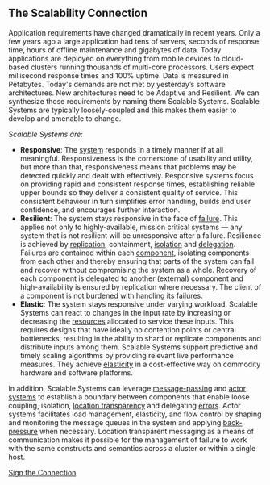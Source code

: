 The Scalability Connection
--------------------------

Application requirements have changed dramatically in recent years. Only a few years ago a large application had tens of servers, seconds of response time, hours of offline maintenance and gigabytes of data. Today applications are deployed on everything from mobile devices to cloud-based clusters running thousands of multi-core processors. Users expect millisecond response times and 100% uptime. Data is measured in Petabytes. Today's demands are not met by yesterday’s software architectures. New architectures need to be Adaptive and Resilient. We can synthesize those requirements by naming them Scalable Systems. Scalable Systems are typically loosely-coupled and this makes them easier to develop and amenable to change.

*Scalable Systems are:*

* <a name="Responsive"></a>**Responsive**: The [system](/glossary#System) responds in a timely manner if at all meaningful. Responsiveness is the cornerstone of usability and utility, but more than that, responsiveness means that problems may be detected quickly and dealt with effectively. Responsive systems focus on providing rapid and consistent response times, establishing reliable upper bounds so they deliver a consistent quality of service. This consistent behaviour in turn simplifies error handling, builds end user confidence, and encourages further interaction. 
* <a name="Resilient"></a>**Resilient**: The system stays responsive in the face of [failure](/glossary#Failure). This applies not only to highly-available, mission critical systems — any system that is not resilient will be unresponsive after a failure. Resilience is achieved by [replication](/glossary#Replication), containment, [isolation](/glossary#Isolation) and [delegation](/glossary#Delegation). Failures are contained within each [component](/glossary#Component), isolating components from each other and thereby ensuring that parts of the system can fail and recover without compromising the system as a whole. Recovery of each component is delegated to another (external) component and high-availability is ensured by replication where necessary. The client of a component is not burdened with handling its failures.
* <a name="Elastic"></a>**Elastic**: The system stays responsive under varying workload. Scalable Systems can react to changes in the input rate by increasing or decreasing the [resources](/glossary#Resource) allocated to service these inputs. This requires designs that have ideally no contention points or central bottlenecks, resulting in the ability to shard or replicate components and distribute inputs among them. Scalable Systems support predictive and timely scaling algorithms by providing relevant live performance measures. They achieve [elasticity](/glossary#Elasticity) in a cost-effective way on commodity hardware and software platforms.

In addition, Scalable Systems can leverage [message-passing](/glossary#Message-Driven) and [actor systems](/glossary#Actor-Systems) to establish a boundary between components that enable loose coupling, isolation, [location transparency](/glossary#Location-Transparency) and delegating [errors](/glossary#Failure). Actor systems facilitates load management, elasticity, and flow control by shaping and monitoring the message queues in the system and applying [back-pressure](/glossary#Back-Pressure) when necessary. Location transparent messaging as a means of communication makes it possible for the management of failure to work with the same constructs and semantics across a cluster or within a single host.

[Sign the Connection](http://www.scalabilityconnection.org/)
